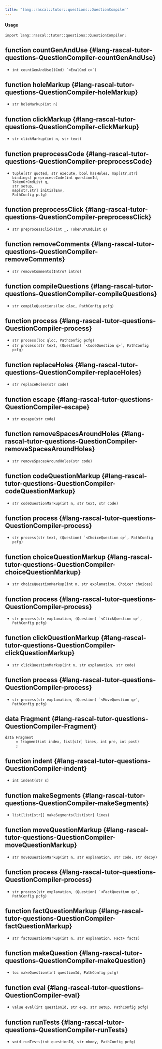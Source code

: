 ```yaml
---
title: "lang::rascal::tutor::questions::QuestionCompiler"
---
```


#### Usage

`import lang::rascal::tutor::questions::QuestionCompiler;`


## function countGenAndUse {#lang-rascal-tutor-questions-QuestionCompiler-countGenAndUse}

* ``int countGenAndUse((Cmd) `<EvalCmd c>`)``

## function holeMarkup {#lang-rascal-tutor-questions-QuestionCompiler-holeMarkup}

* ``str holeMarkup(int n)``

## function clickMarkup {#lang-rascal-tutor-questions-QuestionCompiler-clickMarkup}

* ``str clickMarkup(int n, str text)``

## function preprocessCode {#lang-rascal-tutor-questions-QuestionCompiler-preprocessCode}

* ``tuple[str quoted, str execute, bool hasHoles, map[str,str] bindings] preprocessCode(int questionId,                                                                                  TokenOrCmdList q,                                                                                  str setup,                                                                                  map[str,str] initialEnv,                                                                                  PathConfig pcfg)``

## function preprocessClick {#lang-rascal-tutor-questions-QuestionCompiler-preprocessClick}

* ``str preprocessClick(int _, TokenOrCmdList q)``

## function removeComments {#lang-rascal-tutor-questions-QuestionCompiler-removeComments}

* ``str removeComments(Intro? intro)``

## function compileQuestions {#lang-rascal-tutor-questions-QuestionCompiler-compileQuestions}

* ``str compileQuestions(loc qloc, PathConfig pcfg)``

## function process {#lang-rascal-tutor-questions-QuestionCompiler-process}

* ``str process(loc qloc, PathConfig pcfg)``
* ``str process(str text, (Question) `<CodeQuestion q>`, PathConfig pcfg)``

## function replaceHoles {#lang-rascal-tutor-questions-QuestionCompiler-replaceHoles}

* ``str replaceHoles(str code)``

## function escape {#lang-rascal-tutor-questions-QuestionCompiler-escape}

* ``str escape(str code)``

## function removeSpacesAroundHoles {#lang-rascal-tutor-questions-QuestionCompiler-removeSpacesAroundHoles}

* ``str removeSpacesAroundHoles(str code)``

## function codeQuestionMarkup {#lang-rascal-tutor-questions-QuestionCompiler-codeQuestionMarkup}

* ``str codeQuestionMarkup(int n, str text, str code)``

## function process {#lang-rascal-tutor-questions-QuestionCompiler-process}

* ``str process(str text, (Question) `<ChoiceQuestion q>`, PathConfig pcfg)``

## function choiceQuestionMarkup {#lang-rascal-tutor-questions-QuestionCompiler-choiceQuestionMarkup}

* ``str choiceQuestionMarkup(int n, str explanation, Choice* choices)``

## function process {#lang-rascal-tutor-questions-QuestionCompiler-process}

* ``str process(str explanation, (Question) `<ClickQuestion q>`, PathConfig pcfg)``

## function clickQuestionMarkup {#lang-rascal-tutor-questions-QuestionCompiler-clickQuestionMarkup}

* ``str clickQuestionMarkup(int n, str explanation, str code)``

## function process {#lang-rascal-tutor-questions-QuestionCompiler-process}

* ``str process(str explanation, (Question) `<MoveQuestion q>`, PathConfig pcfg)``

## data Fragment {#lang-rascal-tutor-questions-QuestionCompiler-Fragment}

```rascal
data Fragment  
     = fragment(int index, list[str] lines, int pre, int post)
     ;
```

## function indent {#lang-rascal-tutor-questions-QuestionCompiler-indent}

* ``int indent(str s)``

## function makeSegments {#lang-rascal-tutor-questions-QuestionCompiler-makeSegments}

* ``list[list[str]] makeSegments(list[str] lines)``

## function moveQuestionMarkup {#lang-rascal-tutor-questions-QuestionCompiler-moveQuestionMarkup}

* ``str moveQuestionMarkup(int n, str explanation, str code, str decoy)``

## function process {#lang-rascal-tutor-questions-QuestionCompiler-process}

* ``str process(str explanation, (Question) `<FactQuestion q>`, PathConfig pcfg)``

## function factQuestionMarkup {#lang-rascal-tutor-questions-QuestionCompiler-factQuestionMarkup}

* ``str factQuestionMarkup(int n, str explanation, Fact+ facts)``

## function makeQuestion {#lang-rascal-tutor-questions-QuestionCompiler-makeQuestion}

* ``loc makeQuestion(int questionId, PathConfig pcfg)``

## function eval {#lang-rascal-tutor-questions-QuestionCompiler-eval}

* ``value eval(int questionId, str exp, str setup, PathConfig pcfg)``

## function runTests {#lang-rascal-tutor-questions-QuestionCompiler-runTests}

* ``void runTests(int questionId, str mbody, PathConfig pcfg)``

